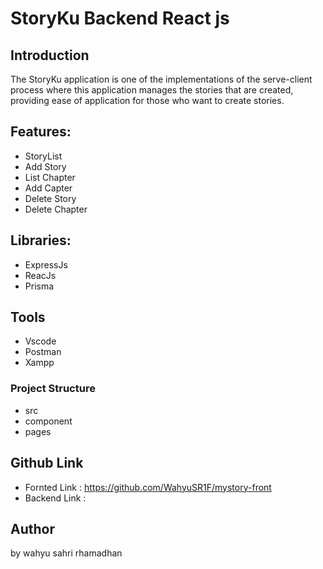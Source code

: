 # StoryKu Backend React js

## Introduction

The StoryKu application is one of the implementations of the serve-client process where this application manages the stories that are created, providing ease of application for those who want to create stories.


## Features:

- StoryList
- Add Story
- List Chapter
- Add Capter
- Delete Story
- Delete Chapter

## Libraries:
- ExpressJs
- ReacJs
- Prisma
## Tools
- Vscode
- Postman
- Xampp
### Project Structure
- src
- component
- pages

## Github Link

- Fornted Link : https://github.com/WahyuSR1F/mystory-front
- Backend Link :  
## Author 
by wahyu sahri rhamadhan
